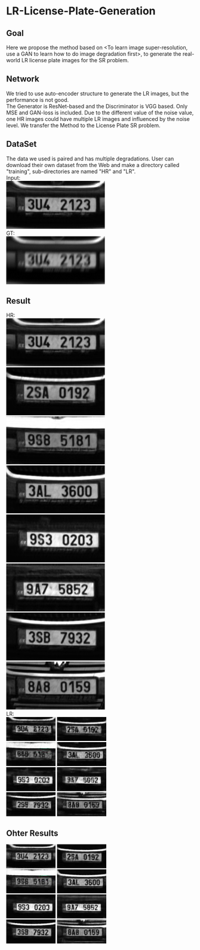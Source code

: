 # LR-License-Plate-Generation
## Goal
Here we propose the method based on <To learn image super-resolution, use a GAN to learn how to do image degradation first>, to generate the real-world LR license plate images for the SR problem.
## Network
We tried to use auto-encoder structure to generate the LR images, but the performance is not good.   
The Generator is ResNet-based and the Discriminator is VGG based. Only MSE and GAN-loss is included.
Due to the different value of the noise value, one HR images could have multiple LR images and influenced by the noise level.
We transfer the Method to the License Plate SR problem.
## DataSet
The data we used is paired and has multiple degradations. User can download their own dataset from the Web and make a directory called "training", sub-directories are named "HR" and "LR".   
Input:  
![image](/src/training-demo/I1_000_deblur.jpg)  
GT:  
![image](/src/training-demo/I1_000.png)  
## Result
HR:  
![Alt text](/src/GT-hr/I1_000_deblur.jpg)
![Alt text](/src/GT-hr/I1_001_deblur.jpg)  
![Alt text](/src/GT-hr/I1_002_deblur.jpg)
![Alt text](/src/GT-hr/I1_003_deblur.jpg)  
![Alt text](/src/GT-hr/I1_004_deblur.jpg)
![Alt text](/src/GT-hr/I1_005_deblur.jpg)   
![Alt text](/src/GT-hr/I1_006_deblur.jpg)
![Alt text](/src/GT-hr/I1_007_deblur.jpg)   
LR:   
![Alt text](/src/gen-lr/I1_000_deblur.jpg)
![Alt text](/src/gen-lr/I1_001_deblur.jpg)   
![Alt text](/src/gen-lr/I1_002_deblur.jpg)
![Alt text](/src/gen-lr/I1_003_deblur.jpg)   
![Alt text](/src/gen-lr/I1_004_deblur.jpg)
![Alt text](/src/gen-lr/I1_005_deblur.jpg)   
![Alt text](/src/gen-lr/I1_006_deblur.jpg)
![Alt text](/src/gen-lr/I1_007_deblur.jpg)   
## Ohter Results
![Alt text](/src/other/I1_000_deblur.jpg)
![Alt text](/src/other/I1_001_deblur.jpg)   
![Alt text](/src/other/I1_002_deblur.jpg)
![Alt text](/src/other/I1_003_deblur.jpg)   
![Alt text](/src/other/I1_004_deblur.jpg)
![Alt text](/src/other/I1_005_deblur.jpg)   
![Alt text](/src/other/I1_006_deblur.jpg)
![Alt text](/src/other/I1_007_deblur.jpg)   

